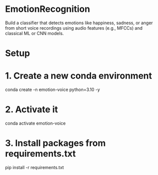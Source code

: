 # EmotionRecognition
Build a classifier that detects emotions like happiness, sadness, or anger from short voice recordings using audio features (e.g., MFCCs) and classical ML or CNN models.

# Setup

# 1. Create a new conda environment
conda create -n emotion-voice python=3.10 -y

# 2. Activate it
conda activate emotion-voice

# 3. Install packages from requirements.txt
pip install -r requirements.txt
